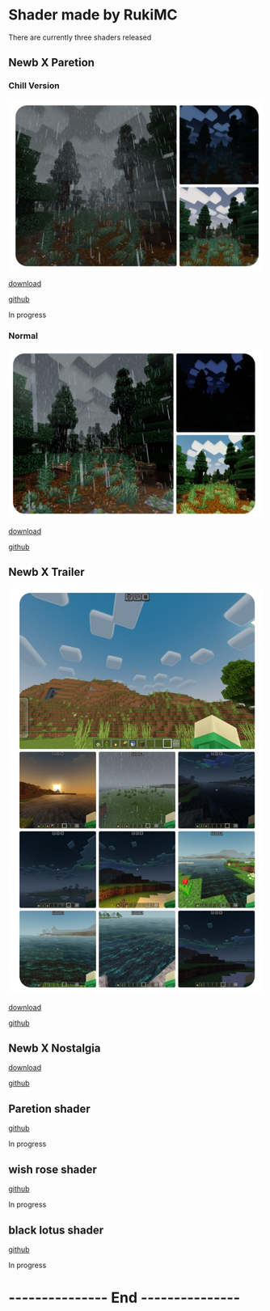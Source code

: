 # Shader made by RukiMC 
There are currently three shaders released
## Newb X Paretion 
### Chill Version
![Chill](Chill.jpg "https://github.com/RukiMC123/Shader-Website/blob/main/Download.md#chill-version")

[download](https://github.com/RukiMC123/Shader-Website/blob/main/Download.md#chill-version)

[github](https://github.com/RukiMC123/newb-x-paretion/tree/Newb-X-Paretion-chill-version)

In progress
### Normal
![Normal](Normal.jpg "Newb X Paretion, MCBE 1.20.30")

[download](https://github.com/RukiMC123/Shader-Website/blob/main/Download.md#normal)

[github](https://github.com/RukiMC123/newb-x-paretion/tree/Newb-X-Paretion)

## Newb X Trailer
![Trailer](Trailer.jpg "Newb X Trailer, MCBE 1.20.30")

[download](https://github.com/RukiMC123/Shader-Website/blob/main/Download.md#newb-x-trailer)

[github](https://github.com/RukiMC123/newb-x-paretion/tree/Newb-X-Trailer)

## Newb X Nostalgia 
[download](https://github.com/RukiMC123/Shader-Website/blob/main/Download.md#newb-x-nostalgia)

[github](https://github.com/RukiMC123/newb-x-paretion/tree/Newb-X-Nostalgia)

## Paretion shader 
[github](https://github.com/RukiMC123/Paretion-shader)

In progress 

## wish rose shader
[github]()

In progress

## black lotus shader
[github]()

In progress 

# --------------- End ---------------
